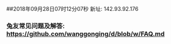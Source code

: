 ##2018年09月28日07时12分07秒 新址: 142.93.92.176
### 兔友常见问题及解答: https://github.com/wanggonging/d/blob/w/FAQ.md
